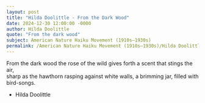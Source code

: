```yaml
---
layout: post
title: "Hilda Doolittle - From the Dark Wood"
date: 2024-12-30 12:00:00 -0000
author: Hilda Doolittle
quote: "From the dark wood"
subject: American Nature Haiku Movement (1910s–1930s)
permalink: /American Nature Haiku Movement (1910s–1930s)/Hilda Doolittle/Hilda Doolittle - From the Dark Wood
---
```


From the dark wood
       the rose of the wild
       gives forth a scent
       that stings the air,  
       sharp as the hawthorn
       rasping against white walls,
       a brimming jar,
       filled with bird-songs.

- Hilda Doolittle
